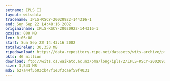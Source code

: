 ```yaml
---
setname: IPLS II
layout: witsdata
tracename: IPLS-KSCY-20020922-144316-1
end: Sun Sep 22 14:48:16 2002
originalname: IPLS-KSCY-20020922-144316-1
gzsize: 888 MB
len: 0:05:00
start: Sun Sep 22 14:43:16 2002
totalwirelen: 30,358 MB
ripedownload: https://data-repository.ripe.net/datasets/wits-archive/pma/long/ipls/2/IPLS-KSCY-20020922-144316-1.gz
pkts: 46 million
download: ftp://wits.cs.waikato.ac.nz/pma/long/ipls/2/IPLS-KSCY-20020922-144316-1.gz
size: 3,543 MB
md5: b27a44f5b03cb47f1e3f3caef59f4031
---
```

